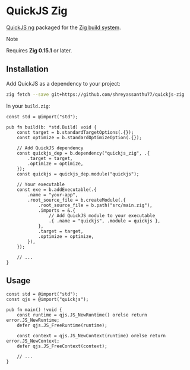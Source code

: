 # QuickJS Zig
[QuickJS ng](https://github.com/quickjs-ng/quickjs) packaged for the [Zig build system](https://ziglang.org/).

> [!NOTE]
> Requires **Zig 0.15.1** or later.

## Installation

Add QuickJS as a dependency to your project:

```bash
zig fetch --save git+https://github.com/shreyassanthu77/quickjs-zig
```

In your `build.zig`:

```zig
const std = @import("std");

pub fn build(b: *std.Build) void {
    const target = b.standardTargetOptions(.{});
    const optimize = b.standardOptimizeOption(.{});

    // Add QuickJS dependency
    const quickjs_dep = b.dependency("quickjs_zig", .{
        .target = target,
        .optimize = optimize,
    });
    const quickjs = quickjs_dep.module("quickjs");

    // Your executable
    const exe = b.addExecutable(.{
        .name = "your-app",
        .root_source_file = b.createModule(.{
            .root_source_file = b.path("src/main.zig"),
            .imports = &.{
                // Add QuickJS module to your executable
                .{ .name = "quickjs", .module = quickjs },
            },
            .target = target,
            .optimize = optimize,
        }),
    });

    // ...
}
```

## Usage

```zig
const std = @import("std");
const qjs = @import("quickjs");

pub fn main() !void {
    const runtime = qjs.JS_NewRuntime() orelse return error.JS_NewRuntime;
    defer qjs.JS_FreeRuntime(runtime);

    const context = qjs.JS_NewContext(runtime) orelse return error.JS_NewContext;
    defer qjs.JS_FreeContext(context);

    // ...
}
```
